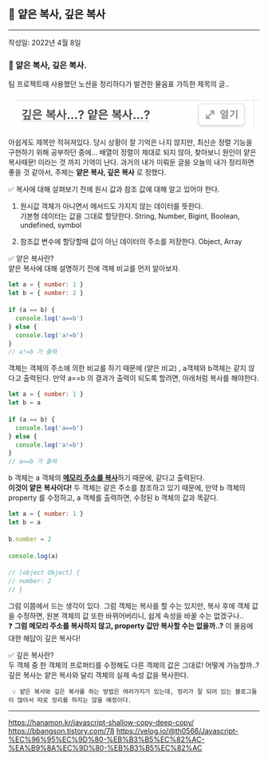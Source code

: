 ## 🚀 얕은 복사, 깊은 복사

---

작성일: 2022년 4월 8일

### 📌 얕은 복사, 깊은 복사.<br />

팀 프로젝트때 사용했던 노션을 정리하다가 발견한 물음표 가득한 제목의 글..<br />

![default](../imgs/copy.png)

아쉽게도 제목만 적혀져있다. 당시 상황이 잘 기억은 나지 않지만, 최신순 정렬 기능을 구현하기 위해 공부하던 중에... 배열이 정렬이 제대로 되지 않아, 찾아보니 원인이 얕은 복사때문! 이라는 것 까지 기억이 난다. 과거의 내가 미뤄둔 글을 오늘의 내가 정리하면 좋을 것 같아서, 주제는 **얕은 복사, 깊은 복사** 로 정했다.

✅ 복사에 대해 살펴보기 전에 원시 값과 참조 값에 대해 알고 있어야 한다.  
  
 1. 원시값
객체가 아니면서 메서드도 가지지 않는 데이터를 뜻한다.  
 기본형 데이터는 값을 그대로 할당한다.
String, Number, Bigint, Boolean, undefined, symbol  
  
 2. 참조값
변수에 할당할때 값이 아닌 데이터의 주소를 저장한다.
Object, Array

✅ 얕은 복사란?  
 얕은 복사에 대해 설명하기 전에 객체 비교를 먼저 알아보자.

```js
let a = { number: 1 }
let b = { number: 2 }

if (a == b) {
  console.log('a==b')
} else {
  console.log('a!=b')
}
// a!=b 가 출력
```

객체는 객체의 주소에 의한 비교를 하기 때문에 (얕은 비교) , a객체와 b객체는 같지 않다고 출력된다. 만약 a==b 의 결과가 출력이 되도록 할려면, 아래처럼 복사를 해야한다.

```js
let a = { number: 1 }
let b = a

if (a == b) {
  console.log('a==b')
} else {
  console.log('a!=b')
}
// a==b 가 출력
```

b 객체는 a 객체의 <u>**메모리 주소를 복사**</u>하기 때문에, 같다고 출력된다.  
 **이것이 얕은 복사이다!** 두 객체는 같은 주소를 참조하고 있기 때문에, 만약 b 객체의 property 를 수정하고, a 객체를 출력하면, 수정된 b 객체의 값과 똑같다.

```js
let a = { number: 1 }
let b = a

b.number = 2

console.log(a)

// [object Object] {
// number: 2
// }
```

그럼 이쯤에서 드는 생각이 있다. 그럼 객체는 복사를 할 수는 있지만, 복사 후에 객체 값을 수정하면, 원본 객체의 값 또한 바뀌어버리니, 쉽게 속성을 바꿀 수는 없겠구나..  
❓ **그럼 메모리 주소를 복사하지 않고, property 값만 복사할 수는 없을까..?**
이 물음에 대한 해답이 깊은 복사다!

✅ 깊은 복사란?  
두 객체 중 한 객체의 프로퍼티를 수정해도 다른 객체의 값은 그대로! 어떻게 가능할까..?  
깊은 복사는 얕은 복사와 달리 객체의 실제 속성 값을 복사한다.

     💡 얕은 복사와 깊은 복사를 하는 방법은 여러가지가 있는데, 정리가 잘 되어 있는 블로그들이 많아서 따로 정리를 하지는 않을 예정이다.

---

https://hanamon.kr/javascript-shallow-copy-deep-copy/
https://bbangson.tistory.com/78
https://velog.io/@th0566/Javascript-%EC%96%95%EC%9D%80-%EB%B3%B5%EC%82%AC-%EA%B9%8A%EC%9D%80-%EB%B3%B5%EC%82%AC
